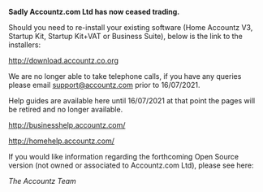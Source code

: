 **Sadly Accountz.com Ltd has now ceased trading.**

Should you need to re-install your existing software (Home Accountz V3, Startup Kit, Startup Kit+VAT or Business Suite), below is the link to the installers:

<http://download.accountz.co.org>

We are no longer able to take telephone calls, if you have any queries please email support@accountz.com prior to 16/07/2021.

Help guides are available here until 16/07/2021 at that point the pages will be retired and no longer available.

<http://businesshelp.accountz.com/>

<http://homehelp.accountz.com/>

If you would like information regarding the forthcoming Open Source version (not owned or associated to Accountz.com Ltd), please see here: 

*The Accountz Team*

